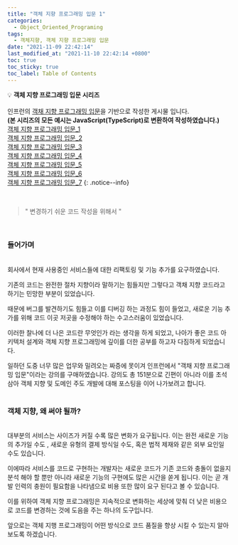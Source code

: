 ```yaml
---
title: "객체 지향 프로그래밍 입문 1"
categories:
  - Object_Oriented_Programing
tags:
  - 객체지향, 객체 지향 프로그래밍 입문
date: "2021-11-09 22:42:14"
last_modified_at: "2021-11-10 22:42:14 +0800"
toc: true
toc_sticky: true
toc_label: Table of Contents
---
```


💡 **객체 지향 프로그래밍 입문 시리즈**
<br><br> 인프런의 [객채 지향 프로그래밍 입문](https://www.inflearn.com/course/%EA%B0%9D%EC%B2%B4-%EC%A7%80%ED%96%A5-%ED%94%84%EB%A1%9C%EA%B7%B8%EB%9E%98%EB%B0%8D-%EC%9E%85%EB%AC%B8)을 기반으로 작성한 게시물 입니다.
<br> **(본 시리즈의 모든 예시는 JavaScript(TypeScript)로 변환하여 작성하였습니다.)**
<br> [객체 지향 프로그래밍 입문\_1](https://www.notion.so/_1-54441a069e91437096990dc86e82d38c)
<br> [객체 지향 프로그래밍 입문\_2](https://www.notion.so/_2-2475afa1ef5441a3b2c8443a6dd2fdcf)
<br> [객체 지향 프로그래밍 입문\_3](https://www.notion.so/_3-9700449fc30c44cc85016510c08e8fff)
<br> [객체 지향 프로그래밍 입문\_4](https://www.notion.so/_4-9fac4cd90869468eba6bac00971b2d8b)
<br> [객체 지향 프로그래밍 입문\_5](https://www.notion.so/_5-88bcb5aafa0f45d08d30dcc76c73f409)
<br> [객체 지향 프로그래밍 입문\_6](https://www.notion.so/_6-94e2069712f04ecd8c59871b0709b6ce)
<br> [객체 지향 프로그래밍 입문\_7](https://www.notion.so/_7-35065f3f7f65490cada89ccfe6825d28)
{: .notice--info}

<br>

> " 변경하기 쉬운 코드 작성을 위해서 "

<br>

### 들어가며

<br>
회사에서 현재 사용중인 서비스들에 대한 리팩토링 및 기능 추가를 요구하였습니다.

기존의 코드는 완전한 절차 지향이라 말하기는 힘들지만 그렇다고 객채 지향 코드라고 하기는 민망한 부분이 있었습니다.

때문에 버그를 발견하기도 힘들고 이를 디버깅 하는 과정도 힘이 들었고, 새로운 기능 추가를 위해 코드 이곳 저곳을 수정해야 하는 수고스러움이 있었습니다.

이러한 찰나에 더 나은 코드란 무엇인가 라는 생각을 하게 되었고, 나아가 좋은 코드 아키텍처 설계와 객체 지향 프로그래밍에 깊이를 더한 공부를 하고자 다짐하게 되었습니다.

일하던 도중 너무 많은 업무와 밀려오는 짜증에 못이겨 인프런에서 "객채 지향 프로그래밍 입문"이라는 강의를 구매하였습니다. 강의도 총 151분으로 긴편이 아니라 이를 초석 삼아 객체 지향 및 도메인 주도 개발에 대해 포스팅을 이어 나가보려고 합니다.
<br><br>

### 객체 지향, 왜 써야 될까?

<br>
대부분의 서비스는 사이즈가 커질 수록  많은 변화가 요구됩니다. 이는 완전 새로운 기능의 추가일 수도 , 새로운 유형의 결제 방식일 수도, 혹은 법적 제재와 같은 외부 요인일 수도 있습니다.

이에따라 서비스를 코드로 구현하는 개발자는 새로운 코드가 기존 코드와 충돌이 없을지 분석 해야 할 뿐만 아니라 새로운 기능의 구현에도 많은 시간을 쏟게 됩니다. 이는 곧 개발 인력의 충원이 필요함을 나타냄으로 비용 또한 많이 요구 된다고 볼 수 있습니다.

이를 위하여 객체 지향 프로그래밍은 지속적으로 변화하는 세상에 맞춰 더 낮은 비용으로 코드를 변경하는 것에 도음을 주는 하나의 도구입니다.

앞으로는 객체 지행 프로그래밍이 어떤 방식으로 코드 품질을 향상 시킬 수 있는지 알아보도록 하겠습니다.

